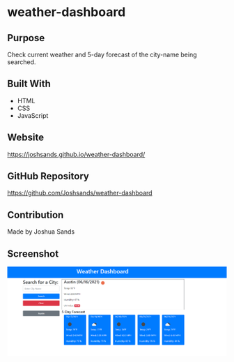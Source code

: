# weather-dashboard

## Purpose
Check current weather and 5-day forecast of the city-name being searched.

## Built With
* HTML
* CSS
* JavaScript

## Website
https://joshsands.github.io/weather-dashboard/

## GitHub Repository
https://github.com/Joshsands/weather-dashboard

## Contribution
Made by Joshua Sands

## Screenshot
<img src="./assets/screenshot.png" />